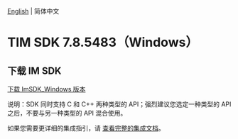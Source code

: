 [English](./README.md) | 简体中文

# TIM SDK 7.8.5483（Windows）

## 下载 IM SDK

[下载 ImSDK_Windows 版本](https://im.sdk.qcloud.com/download/plus/7.8.5483/cross_platform/ImSDK_Windows_7.8.5483.zip)

说明：SDK 同时支持 C 和 C++ 两种类型的 API；强烈建议您选定一种类型的 API 之后，不要与另一种类型的 API 混合使用。

如果您需要更详细的集成指引，请 [查看完整的集成文档](https://cloud.tencent.com/document/product/269/75287)。
